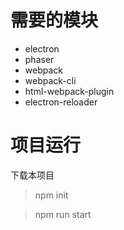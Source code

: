 # 需要的模块
* electron
* phaser
* webpack
* webpack-cli
* html-webpack-plugin
* electron-reloader

# 项目运行
下载本项目
> npm init


> npm run start
